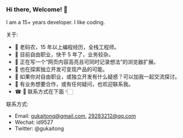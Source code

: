 ### Hi there, Welcome! 👋

I am a 15+ years developer. I like coding.

关于:
- 🐶 老码农，15 年以上编程经历，全栈工程师。
- 🔭 目前自由职业，快干 5 年了，业务较杂。
- 🧩 正在写一个“网页内容高亮且可同时记录想法”的浏览器扩展。
- 🌱 也在探索独立开发可变现产品的可能。
- 💬 如果你对自由职业，或独立开发有什么疑惑？可以加我一起交流探讨。
- 🤝 有业务想要合作，或有任何疑问，也欢迎联系我。
- ☎ 📧 联系方式在下面 👇🏻

联系方式:
- Email: gukaitong@gmail.com, 29283212@qq.com
- Wechat: id9527
- Twitter: @gukaitong
